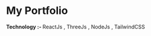 <h1> My Portfolio </h1>
<p><strong>Technology :- </strong> ReactJs , ThreeJs , NodeJs , TailwindCSS  <p>
